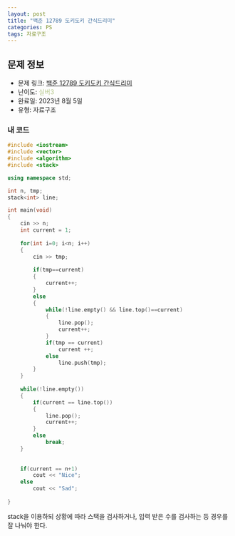 ```yaml
---
layout: post
title: "백준 12789 도키도키 간식드리미"
categories: PS
tags: 자료구조
---
```


## 문제 정보
- 문제 링크: [백준 12789 도키도키 간식드리미](https://www.acmicpc.net/problem/12789)
- 난이도: <span style="color:#B5C78A">실버3</span>
- 완료일: 2023년 8월 5일
- 유형: 자료구조

### 내 코드

```C++
#include <iostream>
#include <vector>
#include <algorithm>
#include <stack>

using namespace std;

int n, tmp;
stack<int> line;

int main(void)
{
	cin >> n;
	int current = 1;
	
	for(int i=0; i<n; i++)
	{
		cin >> tmp;
		
		if(tmp==current)
		{
			current++;
		}
		else
		{
			while(!line.empty() && line.top()==current)
			{
				line.pop();
				current++;
			}
			if(tmp == current)
				current ++;
			else
				line.push(tmp);
		}
	}
	
	while(!line.empty())
	{
		if(current == line.top())
		{
			line.pop();
			current++;
		}
		else
			break;
	}
	
	
	if(current == n+1)
		cout << "Nice";
	else
		cout << "Sad";
	
}
```

stack을 이용하되 상황에 따라 스택을 검사하거나, 입력 받은 수를 검사하는 등 경우를 잘 나눠야 한다.
